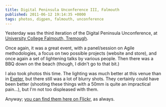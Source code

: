 ```yaml
---
title: Digital Peninsula Unconference III, Falmouth
published: 2011-06-12 19:14:35 +0000
tags: photos, digpen, falmouth, unconference
---
```


Yesterday was the third iteration of the Digital Peninsula Unconference, at [University College Falmouth, Tremough](http://www.falmouth.ac.uk/).

Once again, it was a great event, with a panel/session on Agile methodologies, a focus on two possible projects (website and store), and once again a set of lightening talks by various people. Then there was a BBQ down on the beach (though, I didn't go to that bit.)

I also took photos this time. The lighting was much better at this venue than in [Exeter](http://nickcharlton.net/post/digital-peninsula-unconference-ii-exeter), but there still was a lot of blurry shots. They certainly could have been better (shooting these things with a 50mm is quite an impractical pain...), but I'm not too displeased with them.

Anyway; [you can find them here on Flickr](http://www.flickr.com/photos/nickcharlton/sets/72157626820736307/), as always.

